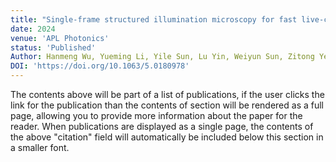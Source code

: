 ```yaml
---
title: "Single-frame structured illumination microscopy for fast live-cell imaging"
date: 2024
venue: 'APL Photonics'
status: 'Published'
Author: Hanmeng Wu, Yueming Li, Yile Sun, Lu Yin, Weiyun Sun, Zitong Ye, Xinxun Yang, Hongfei Zhu, Mingwei Tang, Yubing Han, Cuifang Kuang, and Xu Liu
DOI: 'https://doi.org/10.1063/5.0180978'
---
```


The contents above will be part of a list of publications, if the user clicks the link for the publication than the contents of section will be rendered as a full page, allowing you to provide more information about the paper for the reader. When publications are displayed as a single page, the contents of the above "citation" field will automatically be included below this section in a smaller font.
